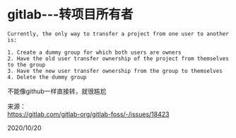 # gitlab---转项目所有者

```
Currently, the only way to transfer a project from one user to another is:

1. Create a dummy group for which both users are owners
2. Have the old user transfer ownership of the project from themselves to the group
3. Have the new user transfer ownership from the group to themselves
4. Delete the dummy group
```

不能像github一样直接转，就很尴尬  

来源：  
https://gitlab.com/gitlab-org/gitlab-foss/-/issues/18423  


2020/10/20  
